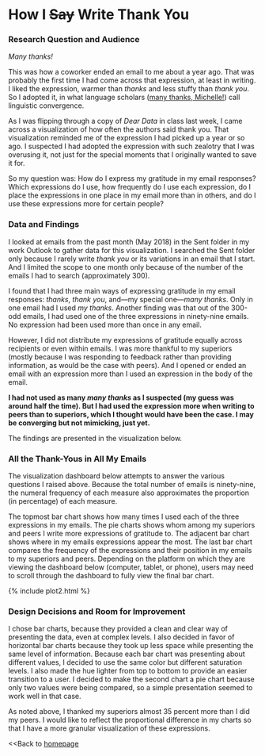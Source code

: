 # How I <strike>Say</strike> Write Thank You

### Research Question and Audience

<i>Many thanks!</i>

This was how a coworker ended an email to me about a year ago. That was probably the first time I had come across that expression, at least in writing. I liked the expression, warmer than <i>thanks</i> and less stuffy than <i>thank you</i>. So I adopted it, in what language scholars ([many thanks, Michelle!](https://www.youtube.com/watch?v=Ih2azjq2Hr0)) call linguistic convergence. 

As I was flipping through a copy of <i>Dear Data</i> in class last week, I came across a visualization of how often the authors said thank you. That visualization reminded me of the expression I had picked up a year or so ago. I suspected I had adopted the expression with such zealotry that I was overusing it, not just for the special moments that I originally wanted to save it for.  

So my question was: How do I express my gratitude in my email responses? Which expressions do I use, how frequently do I use each expression, do I place the expressions in one place in my email more than in others, and do I use these expressions more for certain people? 

### Data and Findings

I looked at emails from the past month (May 2018) in the Sent folder in my work Outlook to gather data for this visualization. I searched the Sent folder only because I rarely write <i>thank you</i> or its variations in an email that I start. And I limited the scope to one month only because of the number of the emails I had to search (approximately 300). 

I found that I had three main ways of expressing gratitude in my email responses: <i>thanks</i>, <i>thank you</i>, and—my special one—<i>many thanks</i>. Only in one email had I used <i>my thanks</i>. Another finding was that out of the 300-odd emails, I had used one of the three expressions in ninety-nine emails. No expression had been used more than once in any email. 

However, I did not distribute my expressions of gratitude equally across recipients or even within emails. I was more thankful to my superiors (mostly because I was responding to feedback rather than providing information, as would be the case with peers). And I opened or ended an email with an expression more than I used an expression in the body of the email.

<b>I had not used as many <i>many thanks</i> as I suspected (my guess was around half the time). But I had used the expression more when writing to peers than to superiors, which I thought would have been the case. I may be converging but not mimicking, just yet.</b>

The findings are presented in the visualization below.

### All the Thank-Yous in All My Emails

The visualization dashboard below attempts to answer the various questions I raised above. Because the total number of emails is ninety-nine, the numeral frequency of each measure also approximates the proportion (in percentage) of each measure.

The topmost bar chart shows how many times I used each of the three expressions in my emails. The pie charts shows whom among my superiors and peers I write more expressions of gratitude to. The adjacent bar chart shows where in my emails expressions appear the most. The last bar chart compares the frequency of the expressions and their position in my emails to my superiors and peers. Depending on the platform on which they are viewing the dashboard below (computer, tablet, or phone), users may need to scroll through the dashboard to fully view the final bar chart.

{% include plot2.html %}

### Design Decisions and Room for Improvement

I chose bar charts, because they provided a clean and clear way of presenting the data, even at complex levels. I also decided in favor of horizontal bar charts because they took up less space while presenting the same level of information. Because each bar chart was presenting about different values, I decided to use the same color but different saturation levels. I also made the hue lighter from top to bottom to provide an easier transition to a user. I decided to make the second chart a pie chart because only two values were being compared, so a simple presentation seemed to work well in that case. 

As noted above, I thanked my superiors almost 35 percent more than I did my peers. I would like to reflect the proportional difference in my charts so that I have a more granular visualization of these expressions.

<<Back to [homepage](https://spoudyal1989.github.io/datavizsample)
